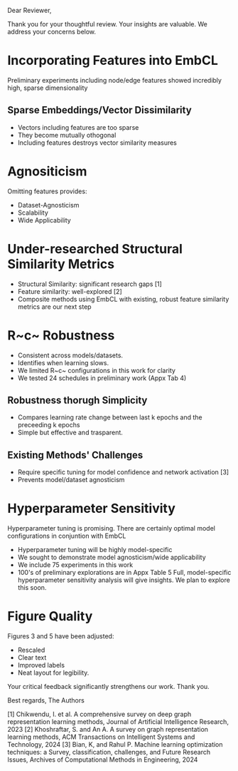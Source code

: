 Dear Reviewer,

Thank you for your thoughtful review. Your insights are valuable. We address your concerns below.

# Incorporating Features into EmbCL
Preliminary experiments including node/edge features showed incredibly high, sparse dimensionality
## Sparse Embeddings/Vector Dissimilarity
- Vectors including features are too sparse
- They become mutually othogonal
- Including features destroys vector similarity measures
# Agnositicism
Omitting features provides: 
- Dataset-Agnosticism
- Scalability
- Wide Applicability
# Under-researched Structural Similarity Metrics
- Structural Similarity: significant research gaps [1]
- Feature similarity: well-explored [2]
- Composite methods using EmbCL with existing, robust feature similarity metrics are our next step
# R~c~ Robustness 
- Consistent across models/datasets.
- Identifies when learning slows.
- We limited R~c~ configurations in this work for clarity
- We tested 24 schedules in preliminary work (Appx Tab 4)
## Robustness thorugh Simplicity
  - Compares learning rate change between last k epochs and the preceeding k epochs
  - Simple but effective and trasparent.
## Existing Methods' Challenges
- Require specific tuning for model confidence and network activation [3]
- Prevents model/dataset agnosticism 
# Hyperparameter Sensitivity
Hyperparameter tuning is promising. There are certainly optimal model configurations in conjuntion with EmbCL
- Hyperparameter tuning will be highly model-specific
- We sought to demonstrate model agnosticism/wide applicability
- We include 75 experiments in this work
- 100's of preliminary explorations are in Appx Table 5
Full, model-specific hyperparameter sensitivity analysis will give insights. We plan to explore this soon.

# Figure Quality
Figures 3 and 5 have been adjusted:
- Rescaled
- Clear text
- Improved labels
- Neat layout for legibility.

Your critical feedback significantly strengthens our work. Thank you.

Best regards,
The Authors

[1] Chikwendu, I. et al. A comprehensive survey on deep graph representation learning methods, Journal of Artificial Intelligence Research, 2023
[2] Khoshraftar, S. and An A. A survey on graph representation learning methods, ACM Transactions on Intelligent Systems and Technology, 2024
[3] Bian, K, and Rahul P. Machine learning optimization techniques: a Survey, classification, challenges, and Future Research Issues, Archives of Computational Methods in Engineering, 2024
